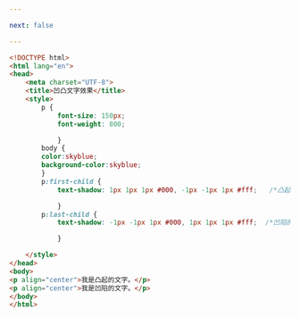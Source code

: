 ```yaml
---

next: false

---
```




<BlogInfo id="61" title="37.凹凸文字效果" author="白日梦想猿" pv=0 read_times=0 pre_cost_time="0分30秒" category="css学习" tag_list="['css学习']" create_time="2020.07.19 10:36:14" update_time="2020.07.19 10:49:02" />

```html
<!DOCTYPE html>
<html lang="en">
<head>
    <meta charset="UTF-8">
    <title>凹凸文字效果</title>
    <style>
        p {
            font-size: 150px;
            font-weight: 800;

            }
        body {
        color:skyblue;
        background-color:skyblue;
        }
        p:first-child {
            text-shadow: 1px 1px 1px #000, -1px -1px 1px #fff;   /*凸起的文字*/

            }
        p:last-child {
            text-shadow: -1px -1px 1px #000, 1px 1px 1px #fff;  /*凹陷的文字*/

            }

    </style>
</head>
<body>
<p align="center">我是凸起的文字。</p>
<p align="center">我是凹陷的文字。</p>
</body>
</html>
```



<ActionBox />
